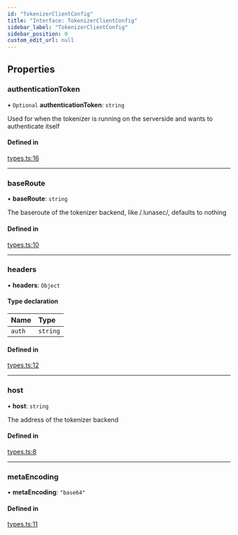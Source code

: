 ```yaml
---
id: "TokenizerClientConfig"
title: "Interface: TokenizerClientConfig"
sidebar_label: "TokenizerClientConfig"
sidebar_position: 0
custom_edit_url: null
---
```


## Properties

### authenticationToken

• `Optional` **authenticationToken**: `string`

Used for when the tokenizer is running on the serverside and wants to authenticate itself

#### Defined in

[types.ts:16](https://github.com/refinery-labs/lunasec-monorepo/blob/cbb354b/js/sdks/packages/tokenizer-sdk/src/types.ts#L16)

___

### baseRoute

• **baseRoute**: `string`

The baseroute of the tokenizer backend, like /.lunasec/, defaults to nothing

#### Defined in

[types.ts:10](https://github.com/refinery-labs/lunasec-monorepo/blob/cbb354b/js/sdks/packages/tokenizer-sdk/src/types.ts#L10)

___

### headers

• **headers**: `Object`

#### Type declaration

| Name | Type |
| :------ | :------ |
| `auth` | `string` |

#### Defined in

[types.ts:12](https://github.com/refinery-labs/lunasec-monorepo/blob/cbb354b/js/sdks/packages/tokenizer-sdk/src/types.ts#L12)

___

### host

• **host**: `string`

The address of the tokenizer backend

#### Defined in

[types.ts:8](https://github.com/refinery-labs/lunasec-monorepo/blob/cbb354b/js/sdks/packages/tokenizer-sdk/src/types.ts#L8)

___

### metaEncoding

• **metaEncoding**: ``"base64"``

#### Defined in

[types.ts:11](https://github.com/refinery-labs/lunasec-monorepo/blob/cbb354b/js/sdks/packages/tokenizer-sdk/src/types.ts#L11)
